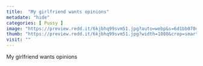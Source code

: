 ```yaml
---
title:  "My girlfriend wants opinions"
metadate: "hide"
categories: [ Pussy ]
image: "https://preview.redd.it/6kjbhq99svm51.jpg?auto=webp&s=6d1bb0704c5e9758a04f8bae90be9acb13026a91"
thumb: "https://preview.redd.it/6kjbhq99svm51.jpg?width=1080&crop=smart&auto=webp&s=d5780ac08462daf3c0578e367226556e4efa8c1c"
visit: ""
---
```

My girlfriend wants opinions

